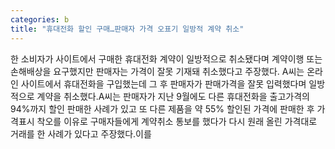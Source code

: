 ```yaml
---
categories: b
title: "휴대전화 할인 구매…판매자 가격 오표기 일방적 계약 취소"
---
```

한 소비자가 사이트에서 구매한 휴대전화 계약이 일방적으로 취소됐다며 계약이행 또는 손해배상을 요구했지만 판매자는 가격이 잘못 기재돼 취소했다고 주장했다. A씨는 온라인 사이트에서 휴대전화을 구입했는데 그 후 판매자가 판매가격을 잘못 입력했다며 일방적으로 계약을 취소했다.A씨는 판매자가 지난 9월에도 다른 휴대전화을 출고가격의 94%까지 할인 판매한 사례가 있고 또 다른 제품을 약 55% 할인된 가격에 판매한 후 가격표시 착오를 이유로 구매자들에게 계약취소 통보를 했다가 다시 원래 올린 가격대로 거래를 한 사례가 있다고 주장했다.이를